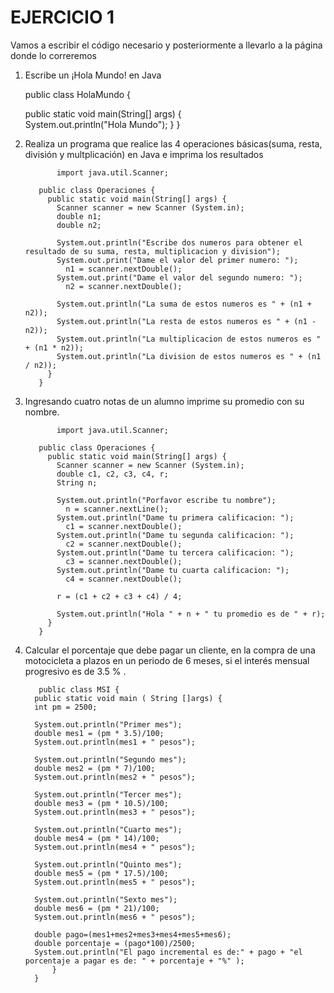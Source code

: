 # EJERCICIO 1
Vamos a escribir el código necesario y posteriormente a llevarlo a la página donde lo correremos

1. Escribe un ¡Hola Mundo! en Java
     
    public class HolaMundo {

	public static void main(String[] args) {		
		System.out.println("Hola Mundo");
	}
}
     
2. Realiza un programa que realice las 4 operaciones básicas(suma, resta, división y multplicación) en Java e imprima los resultados

              import java.util.Scanner;

          public class Operaciones {
            public static void main(String[] args) {
              Scanner scanner = new Scanner (System.in);
              double n1;
              double n2;

              System.out.println("Escribe dos numeros para obtener el resultado de su suma, resta, multiplicacion y division");
              System.out.print("Dame el valor del primer numero: ");
                n1 = scanner.nextDouble();
              System.out.print("Dame el valor del segundo numero: ");
                n2 = scanner.nextDouble();

              System.out.println("La suma de estos numeros es " + (n1 + n2));
              System.out.println("La resta de estos numeros es " + (n1 - n2));
              System.out.println("La multiplicacion de estos numeros es " + (n1 * n2));
              System.out.println("La division de estos numeros es " + (n1 / n2));
            }
          }
    
3. Ingresando cuatro notas de un alumno imprime su promedio con su nombre.

              import java.util.Scanner;

          public class Operaciones {
            public static void main(String[] args) {
              Scanner scanner = new Scanner (System.in);
              double c1, c2, c3, c4, r;
              String n;

              System.out.println("Porfavor escribe tu nombre");
                n = scanner.nextLine();
              System.out.println("Dame tu primera calificacion: ");
                c1 = scanner.nextDouble();
              System.out.println("Dame tu segunda calificacion: ");
                c2 = scanner.nextDouble();
              System.out.println("Dame tu tercera calificacion: ");
                c3 = scanner.nextDouble();
              System.out.println("Dame tu cuarta calificacion: ");
                c4 = scanner.nextDouble();

              r = (c1 + c2 + c3 + c4) / 4;

              System.out.println("Hola " + n + " tu promedio es de " + r);
            }
          }
    
 4. Calcular el porcentaje que debe pagar un cliente, en la compra de una motocicleta a plazos en un periodo de 6 meses, si el interés mensual progresivo es de 3.5 % .
 
           public class MSI {
          public static void main ( String []args) {
          int pm = 2500;

          System.out.println("Primer mes");
          double mes1 = (pm * 3.5)/100;
          System.out.println(mes1 + " pesos");

          System.out.println("Segundo mes");
          double mes2 = (pm * 7)/100;
          System.out.println(mes2 + " pesos");

          System.out.println("Tercer mes");
          double mes3 = (pm * 10.5)/100;
          System.out.println(mes3 + " pesos");

          System.out.println("Cuarto mes");
          double mes4 = (pm * 14)/100;
          System.out.println(mes4 + " pesos");

          System.out.println("Quinto mes");
          double mes5 = (pm * 17.5)/100;
          System.out.println(mes5 + " pesos");

          System.out.println("Sexto mes");
          double mes6 = (pm * 21)/100;
          System.out.println(mes6 + " pesos");

          double pago=(mes1+mes2+mes3+mes4+mes5+mes6);
          double porcentaje = (pago*100)/2500;
          System.out.println("El pago incremental es de:" + pago + "el porcentaje a pagar es de: " + porcentaje + "%" );
              }
          }

